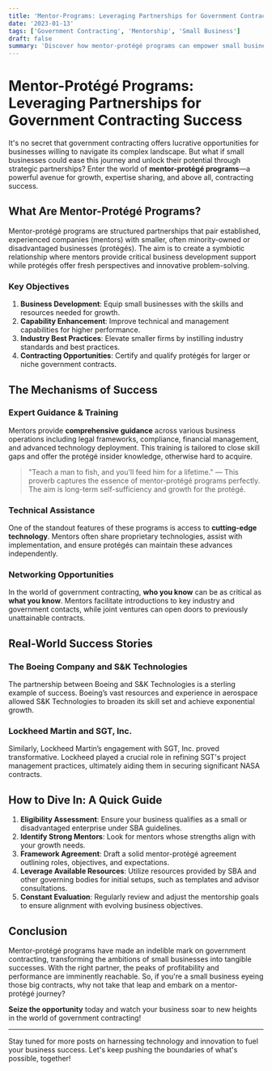 ```yaml
---
title: 'Mentor-Programs: Leveraging Partnerships for Government Contracting Success'
date: '2023-01-13'
tags: ['Government Contracting', 'Mentorship', 'Small Business']
draft: false
summary: 'Discover how mentor-protégé programs can empower small businesses and lead them to governmental contracting success through strategic partnerships.'
---
```


# Mentor-Protégé Programs: Leveraging Partnerships for Government Contracting Success

It's no secret that government contracting offers lucrative opportunities for businesses willing to navigate its complex landscape. But what if small businesses could ease this journey and unlock their potential through strategic partnerships? Enter the world of **mentor-protégé programs**—a powerful avenue for growth, expertise sharing, and above all, contracting success.

## What Are Mentor-Protégé Programs?

Mentor-protégé programs are structured partnerships that pair established, experienced companies (mentors) with smaller, often minority-owned or disadvantaged businesses (protégés). The aim is to create a symbiotic relationship where mentors provide critical business development support while protégés offer fresh perspectives and innovative problem-solving.

### Key Objectives

1. **Business Development**: Equip small businesses with the skills and resources needed for growth.
2. **Capability Enhancement**: Improve technical and management capabilities for higher performance.
3. **Industry Best Practices**: Elevate smaller firms by instilling industry standards and best practices.
4. **Contracting Opportunities**: Certify and qualify protégés for larger or niche government contracts.

## The Mechanisms of Success

### Expert Guidance & Training

Mentors provide **comprehensive guidance** across various business operations including legal frameworks, compliance, financial management, and advanced technology deployment. This training is tailored to close skill gaps and offer the protégé insider knowledge, otherwise hard to acquire.

> "Teach a man to fish, and you'll feed him for a lifetime." — This proverb captures the essence of mentor-protégé programs perfectly. The aim is long-term self-sufficiency and growth for the protégé.

### Technical Assistance

One of the standout features of these programs is access to **cutting-edge technology**. Mentors often share proprietary technologies, assist with implementation, and ensure protégés can maintain these advances independently.

### Networking Opportunities

In the world of government contracting, **who you know** can be as critical as **what you know**. Mentors facilitate introductions to key industry and government contacts, while joint ventures can open doors to previously unattainable contracts.

## Real-World Success Stories

### The Boeing Company and S&K Technologies

The partnership between Boeing and S&K Technologies is a sterling example of success. Boeing’s vast resources and experience in aerospace allowed S&K Technologies to broaden its skill set and achieve exponential growth.

### Lockheed Martin and SGT, Inc.

Similarly, Lockheed Martin’s engagement with SGT, Inc. proved transformative. Lockheed played a crucial role in refining SGT's project management practices, ultimately aiding them in securing significant NASA contracts.

## How to Dive In: A Quick Guide

1. **Eligibility Assessment**: Ensure your business qualifies as a small or disadvantaged enterprise under SBA guidelines.
2. **Identify Strong Mentors**: Look for mentors whose strengths align with your growth needs.
3. **Framework Agreement**: Draft a solid mentor-protégé agreement outlining roles, objectives, and expectations.
4. **Leverage Available Resources**: Utilize resources provided by SBA and other governing bodies for initial setups, such as templates and advisor consultations.
5. **Constant Evaluation**: Regularly review and adjust the mentorship goals to ensure alignment with evolving business objectives.

## Conclusion

Mentor-protégé programs have made an indelible mark on government contracting, transforming the ambitions of small businesses into tangible successes. With the right partner, the peaks of profitability and performance are imminently reachable. So, if you're a small business eyeing those big contracts, why not take that leap and embark on a mentor-protégé journey?

**Seize the opportunity** today and watch your business soar to new heights in the world of government contracting!

---

Stay tuned for more posts on harnessing technology and innovation to fuel your business success. Let's keep pushing the boundaries of what's possible, together!